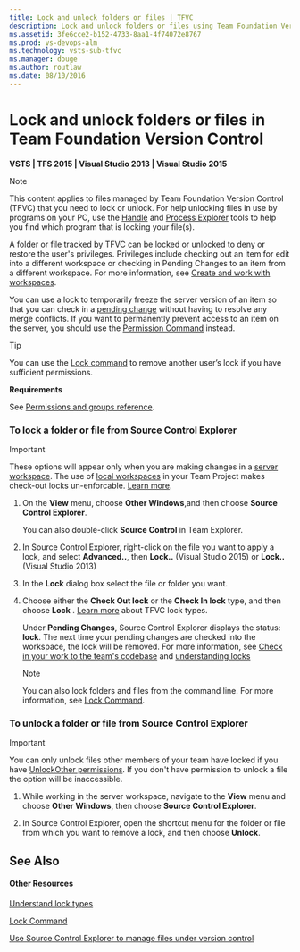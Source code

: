 ```yaml
---
title: Lock and unlock folders or files | TFVC 
description: Lock and unlock folders or files using Team Foundation Version Control 
ms.assetid: 3fe6cce2-b152-4733-8aa1-4f74072e8767
ms.prod: vs-devops-alm
ms.technology: vsts-sub-tfvc
ms.manager: douge
ms.author: routlaw
ms.date: 08/10/2016
---
```


# Lock and unlock folders or files in Team Foundation Version Control

**VSTS | TFS 2015 | Visual Studio 2013 | Visual Studio 2015**

> [!NOTE]
> This content applies to files managed by Team Foundation Version Control (TFVC) that you need to lock or unlock. For help unlocking files in use by programs on your PC, use the [Handle](https://technet.microsoft.com/en-us/sysinternals/bb896655.aspx) and
[Process Explorer](https://technet.microsoft.com/en-us/sysinternals/processexplorer) tools to help you find which program that is locking your file(s).

A folder or file tracked by TFVC can be locked or unlocked to deny or restore the user's privileges. 
Privileges include checking out an item for edit into a different workspace or checking in Pending Changes to an item from a different workspace. 
For more information, see [Create and work with workspaces](create-work-workspaces.md).

You can use a lock to temporarily freeze the server version of an item so that you can check in a [pending change](develop-code-manage-pending-changes.md) without having to resolve any merge conflicts. If you want to permanently prevent access to an item on the server, you should use the [Permission Command](permission-command.md) instead.

> [!TIP]
> You can use the [Lock command](lock-command.md) to remove another user’s lock if you have sufficient permissions.

**Requirements**

See [Permissions and groups reference](../security/permissions.md).

### To lock a folder or file from Source Control Explorer

> [!IMPORTANT]
> These options will appear only when you are making changes in a [server workspace](create-work-workspaces.md). 
> The use of [local workspaces](decide-between-using-local-server-workspace.md) in your Team Project makes check-out locks un-enforcable. [Learn more](understand-lock-types.md).

1.  On the **View** menu, choose **Other Windows**,and then choose **Source Control Explorer**.

    You can also double-click **Source Control** in Team Explorer.

2.  In Source Control Explorer, right-click on the file you want to apply a lock, and select **Advanced..**, then **Lock..** (Visual Studio 2015) or **Lock..** (Visual Studio 2013)

3.  In the **Lock** dialog box select the file or folder you want.

4.  Choose either the **Check Out lock** or the **Check In lock** type, and then choose **Lock** . [Learn more](understand-lock-types.md) about TFVC lock types.

    Under **Pending Changes**, Source Control Explorer displays the status: **lock**. The next time your pending changes are checked into the workspace, the lock will be removed. 
    For more information, see [Check in your work to the team's codebase](check-your-work-team-codebase.md) and [understanding locks](understand-lock-types.md)

    > [!NOTE]
    >  You can also lock folders and files from the command line. For more information, see [Lock Command](lock-command.md).

### To unlock a folder or file from Source Control Explorer

> [!IMPORTANT]
> You can only unlock files other members of your team have locked if you have [UnlockOther permissions](../security/permissions.md). 
> If you don't have permission to unlock a file the option will be inaccessible.

1.  While working in the server workspace, navigate to the **View** menu and choose **Other Windows**, then choose **Source Control Explorer**.

2.  In Source Control Explorer, open the shortcut menu for the folder or file from which you want to remove a lock, and then choose **Unlock**.

## See Also

#### Other Resources

 [Understand lock types](understand-lock-types.md) 

 [Lock Command](lock-command.md) 

 [Use Source Control Explorer to manage files under version control](use-source-control-explorer-manage-files-under-version-control.md) 
